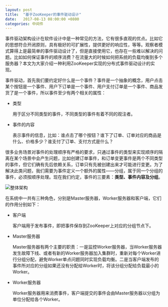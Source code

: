 ```yaml
---
layout: post
title:  "基于ZooKeeper的事件驱动设计"
date:   2017-08-13 08:00:00 +0800
categories: 中间件
---
```

事件驱动架构设计在软件设计中是一种常见的方法，它有很多直观的优点。比如它的思想符合开闭原则，具有极好的可扩展性，提供更好的响应性，等等。观察者模式算得上是最简单的事件驱动设计了，但是直接使用它，也存在一些难以解决的问题。比如如何保证事件的顺序消费？在流量大的时候如何把系统的负载均衡到多个服务器？本文为大家介绍一种利用ZooKeeper实现的分布式事件驱动设计的实现。

事件驱动，首先我们要约定好什么是一个事件？事件是一个抽象的概念，用户点击某个按钮是一个事件、用户下订单是一个事件、用户支付订单是一个事件、商品发货了是一个事件，所以事件至少有两个相关的属性：

* 类型

    用于区分不同类型的事件，不同类型的事件有着不同的观注者。

* 事件的内容

    表示事件的信息，比如：谁点击了哪个按钮？谁下了订单、订单对应的商品是什么、价格多少？谁支付了订单、支付方式是什么？

很多业务场景对事件的处理顺序有严格的要求，只通过事件的类型来实现顺序的隔离在某个场景中会产生问题，比如创建订单事件，和订单变更事件是两个不同类型的事件，但它们确有先后依赖关系，订单只有先被创建出来才可能进行变更。为了解决此类问题，我们需要为事件定义一个额外的属性——分组，属于同一个分组的事件，必须按顺序处理。现在我们约定，事件的三要素：**类型、事件内容及分组**。

![整体架构]({{site.baseurl}}/pic/ZK-eventdriven/1.svg)

在系统中一共有三种角色，分别是Master服务器，Worker服务器和客户端，它们的作用分别如下：

* 客户端

    客户端用于发布事件，即把事件保存到ZooKeeper上对应的分组节点下。

* Master服务器

    Master服务器有两个主要的职责：一是监控Worker服务器，当Worker服务器发生故障下线、或者有新的Worker服务器加入集群时，重新对每个Worker进行分组分配，避免Worker单点问题同时实现负载均衡。二是当客户端发布的事件所对应的分组如果还没有分配给Worker时，将该分组分配给负载最小的Worker。

* Worker服务器

    Worker服务器用来消费事件，客户端提交的事件会由Master服务器以分组为单位分配给各个Worker。
